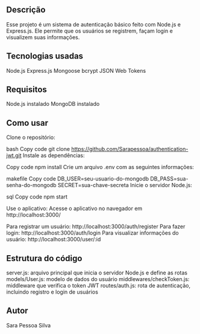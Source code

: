 ## Descrição

Esse projeto é um sistema de autenticação básico feito com Node.js e Express.js. Ele permite que os usuários se registrem, façam login e visualizem suas informações.

## Tecnologias usadas

Node.js
Express.js
Mongoose
bcrypt
JSON Web Tokens

## Requisitos

Node.js instalado
MongoDB instalado

## Como usar

Clone o repositório:

bash
Copy code
git clone https://github.com/Sarapessoa/authentication-jwt.git
Instale as dependências:

Copy code
npm install
Crie um arquivo .env com as seguintes informações:

makefile
Copy code
DB_USER=seu-usuario-do-mongodb
DB_PASS=sua-senha-do-mongodb
SECRET=sua-chave-secreta
Inicie o servidor Node.js:

sql
Copy code
npm start

Use o aplicativo:
Acesse o aplicativo no navegador em http://localhost:3000/

Para registrar um usuário: http://localhost:3000/auth/register
Para fazer login: http://localhost:3000/auth/login
Para visualizar informações do usuário: http://localhost:3000/user/:id

## Estrutura do código

server.js: arquivo principal que inicia o servidor Node.js e define as rotas
models/User.js: modelo de dados do usuário
middlewares/checkToken.js: middleware que verifica o token JWT
routes/auth.js: rota de autenticação, incluindo registro e login de usuários

## Autor

Sara Pessoa Silva
